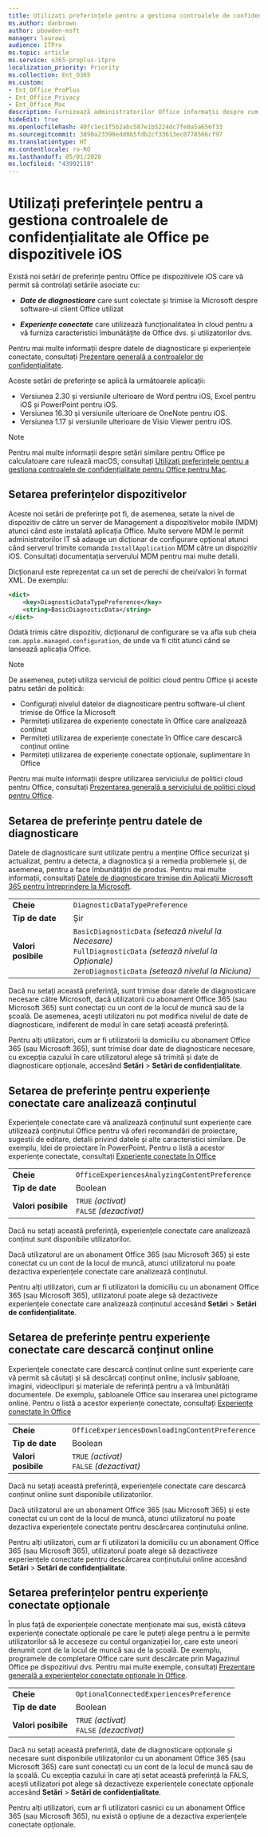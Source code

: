 ```yaml
---
title: Utilizați preferințele pentru a gestiona controalele de confidențialitate ale Office pe dispozitivele iOS
ms.author: danbrown
author: pbowden-msft
manager: laurawi
audience: ITPro
ms.topic: article
ms.service: o365-proplus-itpro
localization_priority: Priority
ms.collection: Ent_O365
ms.custom:
- Ent_Office_ProPlus
- Ent_Office_Privacy
- Ent_Office_Mac
description: Furnizează administratorilor Office informații despre cum să gestioneze setările de confidențialitate pe dispozitive iOS.
hideEdit: true
ms.openlocfilehash: 40fc1ec1f5b2abc587e1b5224dc7fe0a5a656f33
ms.sourcegitcommit: 3890a23390edd0b5fdb2cf33613ec0778566cf97
ms.translationtype: HT
ms.contentlocale: ro-RO
ms.lasthandoff: 05/01/2020
ms.locfileid: "43992118"
---
```

# <a name="use-preferences-to-manage-privacy-controls-for-office-on-ios-devices"></a>Utilizați preferințele pentru a gestiona controalele de confidențialitate ale Office pe dispozitivele iOS

Există noi setări de preferințe pentru Office pe dispozitivele iOS care vă permit să controlați setările asociate cu:

- ***Date de diagnosticare*** care sunt colectate și trimise la Microsoft despre software-ul client Office utilizat

- ***Experiențe conectate*** care utilizează funcționalitatea în cloud pentru a vă furniza caracteristici îmbunătățite de Office dvs. și utilizatorilor dvs.

Pentru mai multe informații despre datele de diagnosticare și experiențele conectate, consultați [Prezentare generală a controalelor de confidențialitate](overview-privacy-controls.md).

Aceste setări de preferințe se aplică la următoarele aplicații:
- Versiunea 2.30 și versiunile ulterioare de Word pentru iOS, Excel pentru iOS și PowerPoint pentru iOS.
- Versiunea 16.30 și versiunile ulterioare de OneNote pentru iOS.
- Versiunea 1.17 și versiunile ulterioare de Visio Viewer pentru iOS.

> [!NOTE]
> Pentru mai multe informații despre setări similare pentru Office pe calculatoare care rulează macOS, consultați [Utilizați preferințele pentru a gestiona controalele de confidențialitate pentru Office pentru Mac](mac-privacy-preferences.md).


## <a name="setting-device-preferences"></a>Setarea preferințelor dispozitivelor
Aceste noi setări de preferințe pot fi, de asemenea, setate la nivel de dispozitiv de către un server de Management a dispozitivelor mobile (MDM) atunci când este instalată aplicația Office. Multe servere MDM le permit administratorilor IT să adauge un dicționar de configurare opțional atunci când serverul trimite comanda `InstallApplication` MDM către un dispozitiv iOS. Consultați documentația serverului MDM pentru mai multe detalii.

Dicționarul este reprezentat ca un set de perechi de chei/valori în format XML. De exemplu:

```xml
<dict>
    <key>DiagnosticDataTypePreference</key>
    <string>BasicDiagnosticData</string>
</dict>
```

Odată trimis către dispozitiv, dicționarul de configurare se va afla sub cheia `com.apple.managed.configuration`, de unde va fi citit atunci când se lansează aplicația Office.

> [!NOTE]
> De asemenea, puteți utiliza serviciul de politici cloud pentru Office și aceste patru setări de politică:
> - Configurați nivelul datelor de diagnosticare pentru software-ul client trimise de Office la Microsoft
> - Permiteți utilizarea de experiențe conectate în Office care analizează conținut
> - Permiteți utilizarea de experiențe conectate în Office care descarcă conținut online
> - Permiteți utilizarea de experiențe conectate opționale, suplimentare în Office
>
> Pentru mai multe informații despre utilizarea serviciului de politici cloud pentru Office, consultați [Prezentarea generală a serviciului de politici cloud pentru Office](../overview-office-cloud-policy-service.md).

## <a name="preference-setting-for-diagnostic-data"></a>Setarea de preferințe pentru datele de diagnosticare 

Datele de diagnosticare sunt utilizate pentru a menține Office securizat și actualizat, pentru a detecta, a diagnostica și a remedia problemele și, de asemenea, pentru a face îmbunătățiri de produs. Pentru mai multe informații, consultați [Datele de diagnosticare trimise din Aplicații Microsoft 365 pentru întreprindere la Microsoft](overview-privacy-controls.md#diagnostic-data-sent-from-microsoft-365-apps-for-enterprise-to-microsoft).

|||
|:-----|:-----|
|**Cheie**  | `DiagnosticDataTypePreference`  |
|**Tip de date**  | Șir |
|**Valori posibile**  | `BasicDiagnosticData` *(setează nivelul la Necesare)* <br/> `FullDiagnosticData` *(setează nivelul la Opționale)* <br/> `ZeroDiagnosticData` *(setează nivelul la Niciuna)* |

Dacă nu setați această preferință, sunt trimise doar datele de diagnosticare necesare către Microsoft, dacă utilizatorii cu abonament Office 365 (sau Microsoft 365) sunt conectați cu un cont de la locul de muncă sau de la școală. De asemenea, acești utilizatori nu pot modifica nivelul de date de diagnosticare, indiferent de modul în care setați această preferință.

Pentru alți utilizatori, cum ar fi utilizatorii la domiciliu cu abonament Office 365 (sau Microsoft 365), sunt trimise doar date de diagnosticare necesare, cu excepția cazului în care utilizatorul alege să trimită și date de diagnosticare opționale, accesând **Setări** > **Setări de confidențialitate**.


## <a name="preference-setting-for-connected-experiences-that-analyze-your-content"></a>Setarea de preferințe pentru experiențe conectate care analizează conținutul

Experiențele conectate care vă analizează conținutul sunt experiențe care utilizează conținutul Office pentru vă oferi recomandări de proiectare, sugestii de editare, detalii privind datele și alte caracteristici similare. De exemplu, Idei de proiectare în PowerPoint. Pentru o listă a acestor experiențe conectate, consultați [Experiențe conectate în Office](connected-experiences.md)

|||
|:-----|:-----|
|**Cheie**  | `OfficeExperiencesAnalyzingContentPreference`  |
|**Tip de date**  | Boolean |
|**Valori posibile**  | `TRUE` *(activat)* <br/> `FALSE` *(dezactivat)*|


Dacă nu setați această preferință, experiențele conectate care analizează conținut sunt disponibile utilizatorilor.

Dacă utilizatorul are un abonament Office 365 (sau Microsoft 365) și este conectat cu un cont de la locul de muncă, atunci utilizatorul nu poate dezactiva experiențele conectate care analizează conținutul.

Pentru alți utilizatori, cum ar fi utilizatori la domiciliu cu un abonament Office 365 (sau Microsoft 365), utilizatorul poate alege să dezactiveze experiențele conectate care analizează conținutul accesând **Setări** > **Setări de confidențialitate**.

## <a name="preference-setting-for-connected-experiences-that-download-online-content"></a>Setarea de preferințe pentru experiențe conectate care descarcă conținut online

Experiențele conectate care descarcă conținut online sunt experiențe care vă permit să căutați și să descărcați conținut online, inclusiv șabloane, imagini, videoclipuri și materiale de referință pentru a vă îmbunătăți documentele. De exemplu, șabloanele Office sau inserarea unei pictograme online. Pentru o listă a acestor experiențe conectate, consultați [Experiențe conectate în Office](connected-experiences.md)

|||
|:-----|:-----|
|**Cheie**  | `OfficeExperiencesDownloadingContentPreference`  |
|**Tip de date**  | Boolean |
|**Valori posibile**  | `TRUE` *(activat)* <br/> `FALSE` *(dezactivat)*|


Dacă nu setați această preferință, experiențele conectate care descarcă conținut online sunt disponibile utilizatorilor.

Dacă utilizatorul are un abonament Office 365 (sau Microsoft 365) și este conectat cu un cont de la locul de muncă, atunci utilizatorul nu poate dezactiva experiențele conectate pentru descărcarea conținutului online.

Pentru alți utilizatori, cum ar fi utilizatori la domiciliu cu un abonament Office 365 (sau Microsoft 365), utilizatorul poate alege să dezactiveze experiențele conectate pentru descărcarea conținutului online accesând **Setări** > **Setări de confidențialitate**.

## <a name="preference-setting-for-optional-connected-experiences"></a>Setarea preferințelor pentru experiențe conectate opționale

În plus față de experiențele conectate menționate mai sus, există câteva experiențe conectate opționale pe care le puteți alege pentru a le permite utilizatorilor să le acceseze cu contul organizației lor, care este uneori denumit cont de la locul de muncă sau de la școală. De exemplu, programele de completare Office care sunt descărcate prin Magazinul Office pe dispozitivul dvs. Pentru mai multe exemple, consultați [Prezentare generală a experiențelor conectate opționale în Office](optional-connected-experiences.md).

|||
|:-----|:-----|
|**Cheie**  | `OptionalConnectedExperiencesPreference`  |
|**Tip de date**  | Boolean |
|**Valori posibile**  | `TRUE` *(activat)* <br/> `FALSE` *(dezactivat)*|


Dacă nu setați această preferință, date de diagnosticare opționale și necesare sunt disponibile utilizatorilor cu un abonament Office 365 (sau Microsoft 365) care sunt conectați cu un cont de la locul de muncă sau de la școală. Cu excepția cazului în care ați setat această preferință la FALS, acești utilizatori pot alege să dezactiveze experiențele conectate opționale accesând **Setări** > **Setări de confidențialitate**.

Pentru alți utilizatori, cum ar fi utilizatori casnici cu un abonament Office 365 (sau Microsoft 365), nu există o opțiune de a dezactiva experiențele conectate opționale.
